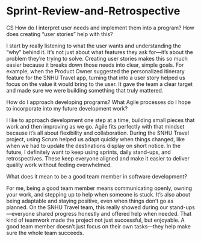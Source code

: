 # Sprint-Review-and-Retrospective
CS
How do I interpret user needs and implement them into a program? How does creating “user stories” help with this?

I start by really listening to what the user wants and understanding the “why” behind it. It’s not just about what features they ask for—it’s about the problem they’re trying to solve. Creating user stories makes this so much easier because it breaks down those needs into clear, simple goals. For example, when the Product Owner suggested the personalized itinerary feature for the SNHU Travel app, turning that into a user story helped us focus on the value it would bring to the user. It gave the team a clear target and made sure we were building something that truly mattered.

How do I approach developing programs? What Agile processes do I hope to incorporate into my future development work?

I like to approach development one step at a time, building small pieces that work and then improving as we go. Agile fits perfectly with that mindset because it’s all about flexibility and collaboration. During the SNHU Travel project, using Scrum helped us adapt quickly when things changed, like when we had to update the destinations display on short notice. In the future, I definitely want to keep using sprints, daily stand-ups, and retrospectives. These keep everyone aligned and make it easier to deliver quality work without feeling overwhelmed.

What does it mean to be a good team member in software development?

For me, being a good team member means communicating openly, owning your work, and stepping up to help when someone is stuck. It’s also about being adaptable and staying positive, even when things don’t go as planned. On the SNHU Travel team, this really showed during our stand-ups—everyone shared progress honestly and offered help when needed. That kind of teamwork made the project not just successful, but enjoyable. A good team member doesn’t just focus on their own tasks—they help make sure the whole team succeeds.
